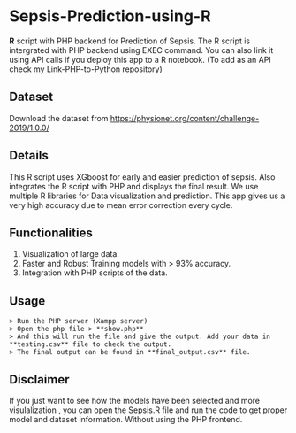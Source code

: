 # Sepsis-Prediction-using-R
**R** script with PHP backend for Prediction of Sepsis. The R script is intergrated with PHP backend using EXEC command. You can also link it using API calls if you deploy this app to a R notebook. (To add as an API check my Link-PHP-to-Python repository)

## Dataset
Download the dataset from https://physionet.org/content/challenge-2019/1.0.0/

## Details
This R script uses XGboost for early and easier prediction of sepsis. Also integrates the R script with PHP and displays the final result. We use multiple R libraries for Data visualization and prediction. This app gives us a very high accuracy due to mean error correction every cycle.

## Functionalities
1. Visualization of large data.
2. Faster and Robust Training models with > 93% accuracy.
3. Integration with PHP scripts of the data.

## Usage
```
> Run the PHP server (Xampp server)
> Open the php file > **show.php**
> And this will run the file and give the output. Add your data in **testing.csv** file to check the output.
> The final output can be found in **final_output.csv** file.
```

## Disclaimer
If you just want to see how the models have been selected and more visulalization , you can open the Sepsis.R file and run the code to get proper model and dataset information. Without using the PHP frontend.
